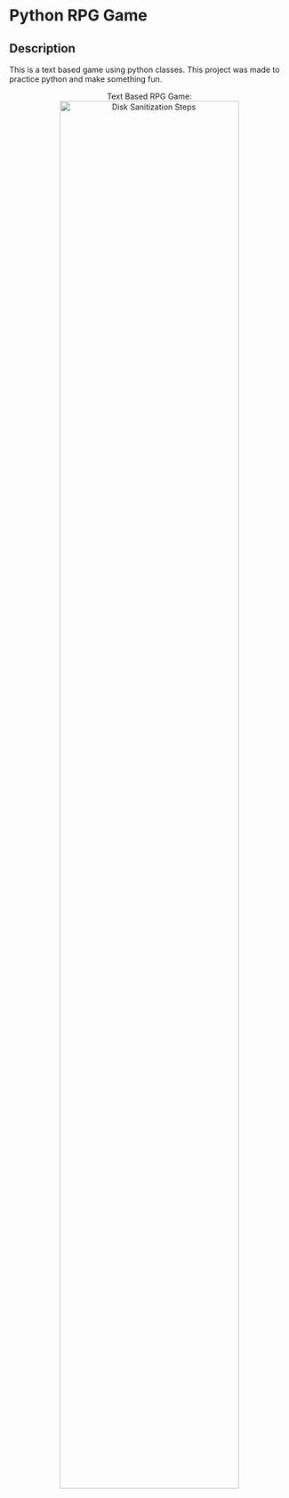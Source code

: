 <h1>Python RPG Game</h1>

<h2>Description</h2>
This is a text based game using python classes. This project was made to practice python and make something fun.  
<br />



<p align="center">
Text Based RPG Game: <br/>
<img src="https://imgur.com/42lzpK1.png" height="80%" width="80%" alt="Disk Sanitization Steps"/>
<br />
<br />
